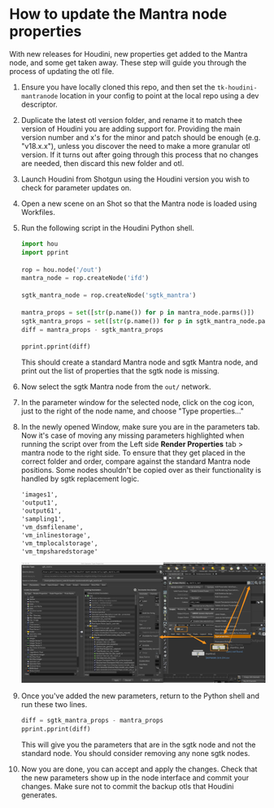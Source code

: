 # How to update the Mantra node properties

With new releases for Houdini, new properties get added to the Mantra node, and some get taken away.
These step will guide you through the process of updating the otl file.

1. Ensure you have locally cloned this repo, and then set the `tk-houdini-mantranode` location in your config to point at the local repo using a dev descriptor.

2. Duplicate the latest otl version folder, and rename it to match thee version of Houdini you are adding support for. Providing the main version number and x's for the minor and patch should be enough (e.g. "v18.x.x"), unless you discover the need to make a more granular otl version. If it turns out after going through this process that no changes are needed, then discard this new folder and otl.

3. Launch Houdini from Shotgun using the Houdini version you wish to check for parameter updates on.

4. Open a new scene on an Shot so that the Mantra node is loaded using Workfiles.

5. Run the following script in the Houdini Python shell.
    ```python
    import hou
    import pprint

    rop = hou.node('/out')
    mantra_node = rop.createNode('ifd')

    sgtk_mantra_node = rop.createNode('sgtk_mantra')

    mantra_props = set([str(p.name()) for p in mantra_node.parms()])
    sgtk_mantra_props = set([str(p.name()) for p in sgtk_mantra_node.parms()])
    diff = mantra_props - sgtk_mantra_props

    pprint.pprint(diff)
    ```
    This should create a standard Mantra node and sgtk Mantra node, and print out the list of properties that the sgtk node is missing.

6. Now select the sgtk Mantra node from the `out/` network.

7. In the parameter window for the selected node, click on the cog icon, just to the right of the node name, and choose "Type properties..."

8. In the newly opened Window, make sure you are in the parameters tab. Now it's case of moving any missing parameters
highlighted when running the script over from the Left side **Render Properties** tab > mantra node to the right side.
To ensure that they get placed in the correct folder and order, compare against the standard Mantra node positions.
Some nodes shouldn't be copied over as their functionality is handled by sgtk replacement logic.
   ```
   'images1',
   'output1',
   'output61',
   'sampling1',
   'vm_dsmfilename',
   'vm_inlinestorage',
   'vm_tmplocalstorage',
   'vm_tmpsharedstorage'
   ```

    ![How to access the type parameter Window.](./houdini_parameters.png)

9. Once you've added the new parameters, return to the Python shell and run these two lines.
    ```python
    diff = sgtk_mantra_props - mantra_props
    pprint.pprint(diff)
    ```
    This will give you the parameters that are in the sgtk node and not the standard node. You should consider removing any none sgtk nodes.

10. Now you are done, you can accept and apply the changes. Check that the new parameters show up in the node interface and commit your changes. Make sure not to commit the backup otls that Houdini generates.
